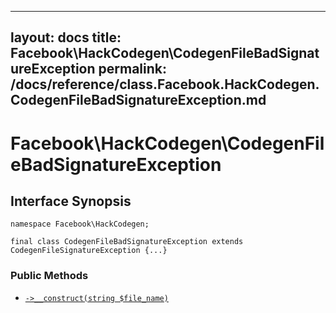 
***

layout: docs
title: Facebook\\HackCodegen\\CodegenFileBadSignatureException
permalink: /docs/reference/class.Facebook.HackCodegen.CodegenFileBadSignatureException.md
---







# Facebook\\HackCodegen\\CodegenFileBadSignatureException




## Interface Synopsis




``` Hack
namespace Facebook\HackCodegen;

final class CodegenFileBadSignatureException extends CodegenFileSignatureException {...}
```




### Public Methods




+ [` ->__construct(string $file_name) `](<class.Facebook.HackCodegen.CodegenFileBadSignatureException.__construct.md>)